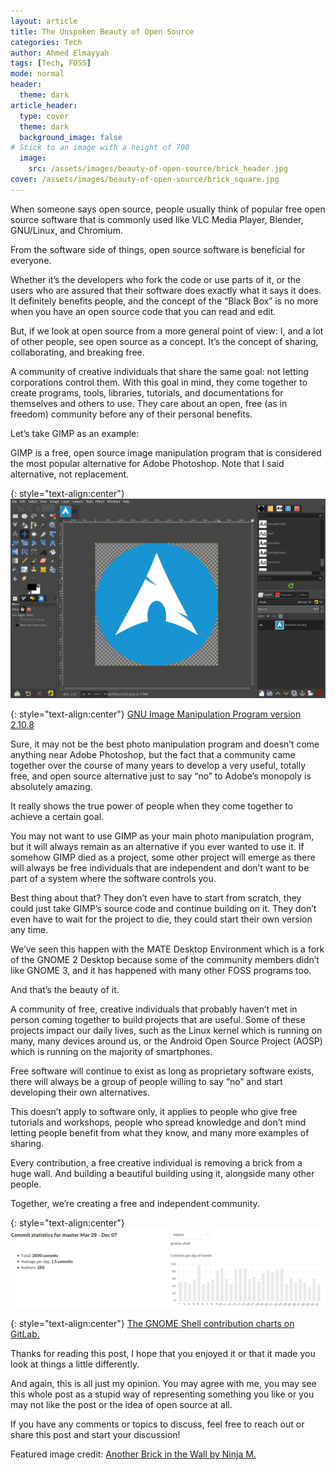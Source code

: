 ```yaml
---
layout: article
title: The Unspoken Beauty of Open Source
categories: Tech
author: Ahmed Elmayyah
tags: [Tech, FOSS]
mode: normal 
header:
  theme: dark
article_header:
  type: cover 
  theme: dark
  background_image: false
# Stick to an image with a height of 700
  image:
    src: /assets/images/beauty-of-open-source/brick_header.jpg
cover: /assets/images/beauty-of-open-source/brick_square.jpg
---
```


When someone says open source, people usually think of popular free open source software that is commonly used like VLC Media Player, Blender, GNU/Linux, and Chromium.

From the software side of things, open source software is beneficial for everyone.
<!--more-->

Whether it’s the developers who fork the code or use parts of it, or the users who are assured that their software does exactly what it says it does. It definitely benefits people, and the concept of the “Black Box” is no more when you have an open source code that you can read and edit.

But, if we look at open source from a more general point of view: I, and a lot of other people, see open source as a concept. It’s the concept of sharing, collaborating, and breaking free.

A community of creative individuals that share the same goal: not letting corporations control them. With this goal in mind, they come together to create programs, tools, libraries, tutorials, and documentations for themselves and others to use. They care about an open, free (as in freedom) community before any of their personal benefits.

Let’s take GIMP as an example:

GIMP is a free, open source image manipulation program that is considered the most popular alternative for Adobe Photoshop. Note that I said alternative, not replacement.

{: style="text-align:center"}
![GIMP](/assets/images/beauty-of-open-source/Gimp.png)

{: style="text-align:center"}
[GNU Image Manipulation Program version 2.10.8](https://www.gimp.org/)

Sure, it may not be the best photo manipulation program and doesn’t come anything near Adobe Photoshop, but the fact that a community came together over the course of many years to develop a very useful, totally free, and open source alternative just to say “no” to Adobe’s monopoly is absolutely amazing.

It really shows the true power of people when they come together to achieve a certain goal.

You may not want to use GIMP as your main photo manipulation program, but it will always remain as an alternative if you ever wanted to use it. If somehow GIMP died as a project, some other project will emerge as there will always be free individuals that are independent and don’t want to be part of a system where the software controls you.

Best thing about that? They don’t even have to start from scratch, they could just take GIMP’s source code and continue building on it. They don’t even have to wait for the project to die, they could start their own version any time.

We’ve seen this happen with the MATE Desktop Environment which is a fork of the GNOME 2 Desktop because some of the community members didn’t like GNOME 3, and it has happened with many other FOSS programs too.

And that’s the beauty of it.

A community of free, creative individuals that probably haven’t met in person coming together to build projects that are useful. Some of these projects impact our daily lives, such as the Linux kernel which is running on many, many devices around us, or the Android Open Source Project (AOSP) which is running on the majority of smartphones.

Free software will continue to exist as long as proprietary software exists, there will always be a group of people willing to say “no” and start developing their own  alternatives.

This doesn’t apply to software only, it applies to people who give free tutorials and workshops, people who spread knowledge and don’t mind letting people benefit from what they know, and many more examples of sharing.

Every contribution, a free creative individual is removing a brick from a huge wall. And building a beautiful building using it, alongside many other people.

Together, we’re creating a free and independent community.

{: style="text-align:center"}
![GNOME](/assets/images/beauty-of-open-source/GNOME.png)

{: style="text-align:center"}
[The GNOME Shell contribution charts on GitLab.](https://gitlab.gnome.org/GNOME/gnome-shell/graphs/master/charts)

Thanks for reading this post, I hope that you enjoyed it or that it made you look at things a little differently.

And again, this is all just my opinion. You may agree with me, you may see this whole post as a stupid way of representing something you like or you may not like the post or the idea of open source at all.

If you have any comments or topics to discuss, feel free to reach out or share this post and start your discussion!


Featured image credit: [Another Brick in the Wall by Ninja M.](https://www.flickr.com/photos/a_ninjamonkey/3294921237)
